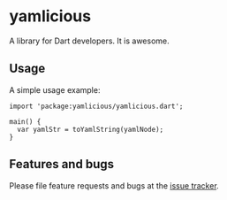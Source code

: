 # yamlicious

A library for Dart developers. It is awesome.

## Usage

A simple usage example:

    import 'package:yamlicious/yamlicious.dart';

    main() {
      var yamlStr = toYamlString(yamlNode);
    }

## Features and bugs

Please file feature requests and bugs at the [issue tracker][tracker].

[tracker]: https://github.com/Andersmholmgren/yamlicious/issues

